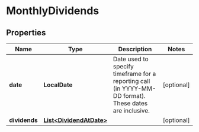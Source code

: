 

# MonthlyDividends


## Properties

| Name | Type | Description | Notes |
|------------ | ------------- | ------------- | -------------|
|**date** | **LocalDate** | Date used to specify timeframe for a reporting call (in YYYY-MM-DD format). These dates are inclusive. |  [optional] |
|**dividends** | [**List&lt;DividendAtDate&gt;**](DividendAtDate.md) |  |  [optional] |



